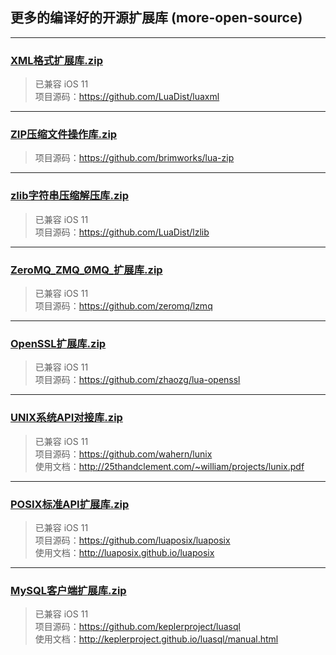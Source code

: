 ## 更多的编译好的开源扩展库 (more-open-source)


---

### [XML格式扩展库.zip](http://static.zybuluo.com/xxtouch/qydt6wsx5fy8t6wb6goldxx7/XML%E6%A0%BC%E5%BC%8F%E6%89%A9%E5%B1%95%E5%BA%93.zip)
> 已兼容 iOS 11  
> 项目源码：https://github.com/LuaDist/luaxml  

---

### [ZIP压缩文件操作库.zip](http://static.zybuluo.com/xxtouch/qlhziy6v8b6p2vg1hy5p8vxi/ZIP%E5%8E%8B%E7%BC%A9%E6%96%87%E4%BB%B6%E6%93%8D%E4%BD%9C%E5%BA%93.zip)
> 项目源码：https://github.com/brimworks/lua-zip  

---

### [zlib字符串压缩解压库.zip](http://static.zybuluo.com/xxtouch/2c147n6mkszsposb3v7ortn5/zlib%E5%AD%97%E7%AC%A6%E4%B8%B2%E5%8E%8B%E7%BC%A9%E8%A7%A3%E5%8E%8B%E5%BA%93.zip)
> 已兼容 iOS 11  
> 项目源码：https://github.com/LuaDist/lzlib  

---

### [ZeroMQ_ZMQ_ØMQ_扩展库.zip](http://static.zybuluo.com/xxtouch/0falhsej8xfqgd63vbnhoqdb/ZeroMQ_ZMQ_%C3%98MQ_%E6%89%A9%E5%B1%95%E5%BA%93.zip)
> 已兼容 iOS 11  
> 项目源码：https://github.com/zeromq/lzmq  

---

### [OpenSSL扩展库.zip](http://static.zybuluo.com/xxtouch/oaaudnfjrl40mm45co9sgyu4/OpenSSL%E6%89%A9%E5%B1%95%E5%BA%93.zip)  
> 已兼容 iOS 11  
> 项目源码：https://github.com/zhaozg/lua-openssl  

---

### [UNIX系统API对接库.zip](http://static.zybuluo.com/xxtouch/lyvkg7xbrshlkt5chrbnxhvn/UNIX%E7%B3%BB%E7%BB%9FAPI%E5%AF%B9%E6%8E%A5%E5%BA%93.zip)  
> 已兼容 iOS 11  
> 项目源码：https://github.com/wahern/lunix  
> 使用文档：http://25thandclement.com/~william/projects/lunix.pdf  

---

### [POSIX标准API扩展库.zip](http://static.zybuluo.com/xxtouch/ecyewvmj70om4tfziuhigohr/POSIX%E6%A0%87%E5%87%86API%E6%89%A9%E5%B1%95%E5%BA%93.zip)  
> 已兼容 iOS 11  
> 项目源码：https://github.com/luaposix/luaposix  
> 使用文档：http://luaposix.github.io/luaposix  

---

### [MySQL客户端扩展库.zip](http://static.zybuluo.com/xxtouch/oq5fee07d9a2uknl6faipj8g/MySQL%E5%AE%A2%E6%88%B7%E7%AB%AF%E6%89%A9%E5%B1%95%E5%BA%93.zip)  
> 已兼容 iOS 11  
> 项目源码：https://github.com/keplerproject/luasql  
> 使用文档：http://keplerproject.github.io/luasql/manual.html  

